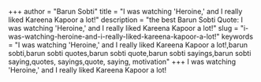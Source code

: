 +++
author = "Barun Sobti"
title = "I was watching 'Heroine,' and I really liked Kareena Kapoor a lot!"
description = "the best Barun Sobti Quote: I was watching 'Heroine,' and I really liked Kareena Kapoor a lot!"
slug = "i-was-watching-heroine-and-i-really-liked-kareena-kapoor-a-lot!"
keywords = "I was watching 'Heroine,' and I really liked Kareena Kapoor a lot!,barun sobti,barun sobti quotes,barun sobti quote,barun sobti sayings,barun sobti saying,quotes, sayings,quote, saying, motivation"
+++
I was watching 'Heroine,' and I really liked Kareena Kapoor a lot!

